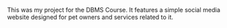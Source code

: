 This was my project for the DBMS Course. It features a simple social media website designed for pet owners and services related to it. 
